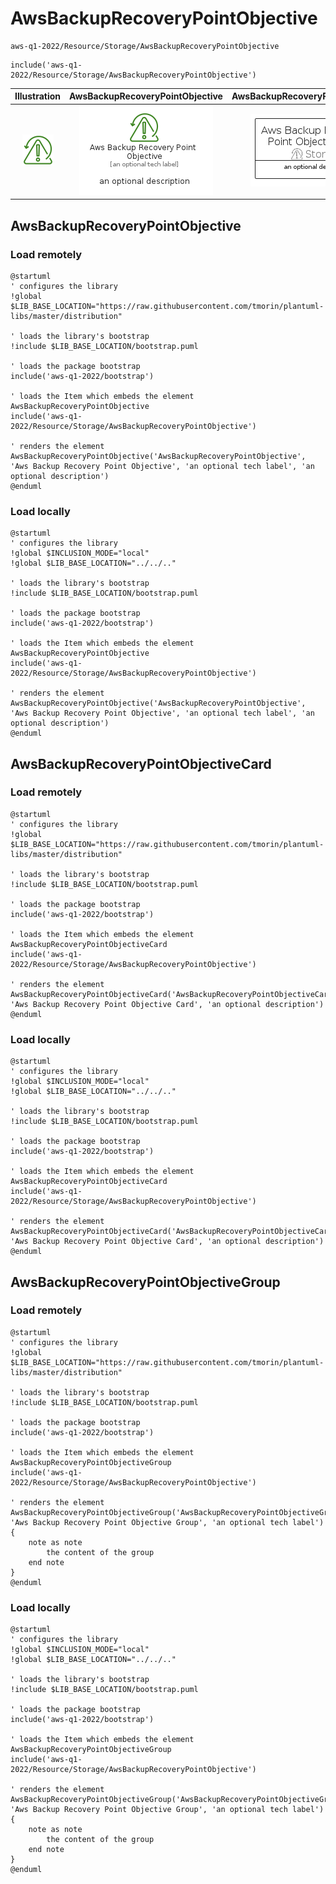 # AwsBackupRecoveryPointObjective


```text
aws-q1-2022/Resource/Storage/AwsBackupRecoveryPointObjective
```

```text
include('aws-q1-2022/Resource/Storage/AwsBackupRecoveryPointObjective')
```



| Illustration | AwsBackupRecoveryPointObjective | AwsBackupRecoveryPointObjectiveCard | AwsBackupRecoveryPointObjectiveGroup |
| :---: | :---: | :---: | :---: |
| ![illustration for Illustration](../../../aws-q1-2022/Resource/Storage/AwsBackupRecoveryPointObjective.png) | ![illustration for AwsBackupRecoveryPointObjective](../../../aws-q1-2022/Resource/Storage/AwsBackupRecoveryPointObjective.Local.png) | ![illustration for AwsBackupRecoveryPointObjectiveCard](../../../aws-q1-2022/Resource/Storage/AwsBackupRecoveryPointObjectiveCard.Local.png) | ![illustration for AwsBackupRecoveryPointObjectiveGroup](../../../aws-q1-2022/Resource/Storage/AwsBackupRecoveryPointObjectiveGroup.Local.png) |




## AwsBackupRecoveryPointObjective

### Load remotely
```plantuml
@startuml
' configures the library
!global $LIB_BASE_LOCATION="https://raw.githubusercontent.com/tmorin/plantuml-libs/master/distribution"

' loads the library's bootstrap
!include $LIB_BASE_LOCATION/bootstrap.puml

' loads the package bootstrap
include('aws-q1-2022/bootstrap')

' loads the Item which embeds the element AwsBackupRecoveryPointObjective
include('aws-q1-2022/Resource/Storage/AwsBackupRecoveryPointObjective')

' renders the element
AwsBackupRecoveryPointObjective('AwsBackupRecoveryPointObjective', 'Aws Backup Recovery Point Objective', 'an optional tech label', 'an optional description')
@enduml
```

### Load locally
```plantuml
@startuml
' configures the library
!global $INCLUSION_MODE="local"
!global $LIB_BASE_LOCATION="../../.."

' loads the library's bootstrap
!include $LIB_BASE_LOCATION/bootstrap.puml

' loads the package bootstrap
include('aws-q1-2022/bootstrap')

' loads the Item which embeds the element AwsBackupRecoveryPointObjective
include('aws-q1-2022/Resource/Storage/AwsBackupRecoveryPointObjective')

' renders the element
AwsBackupRecoveryPointObjective('AwsBackupRecoveryPointObjective', 'Aws Backup Recovery Point Objective', 'an optional tech label', 'an optional description')
@enduml
```

## AwsBackupRecoveryPointObjectiveCard

### Load remotely
```plantuml
@startuml
' configures the library
!global $LIB_BASE_LOCATION="https://raw.githubusercontent.com/tmorin/plantuml-libs/master/distribution"

' loads the library's bootstrap
!include $LIB_BASE_LOCATION/bootstrap.puml

' loads the package bootstrap
include('aws-q1-2022/bootstrap')

' loads the Item which embeds the element AwsBackupRecoveryPointObjectiveCard
include('aws-q1-2022/Resource/Storage/AwsBackupRecoveryPointObjective')

' renders the element
AwsBackupRecoveryPointObjectiveCard('AwsBackupRecoveryPointObjectiveCard', 'Aws Backup Recovery Point Objective Card', 'an optional description')
@enduml
```

### Load locally
```plantuml
@startuml
' configures the library
!global $INCLUSION_MODE="local"
!global $LIB_BASE_LOCATION="../../.."

' loads the library's bootstrap
!include $LIB_BASE_LOCATION/bootstrap.puml

' loads the package bootstrap
include('aws-q1-2022/bootstrap')

' loads the Item which embeds the element AwsBackupRecoveryPointObjectiveCard
include('aws-q1-2022/Resource/Storage/AwsBackupRecoveryPointObjective')

' renders the element
AwsBackupRecoveryPointObjectiveCard('AwsBackupRecoveryPointObjectiveCard', 'Aws Backup Recovery Point Objective Card', 'an optional description')
@enduml
```

## AwsBackupRecoveryPointObjectiveGroup

### Load remotely
```plantuml
@startuml
' configures the library
!global $LIB_BASE_LOCATION="https://raw.githubusercontent.com/tmorin/plantuml-libs/master/distribution"

' loads the library's bootstrap
!include $LIB_BASE_LOCATION/bootstrap.puml

' loads the package bootstrap
include('aws-q1-2022/bootstrap')

' loads the Item which embeds the element AwsBackupRecoveryPointObjectiveGroup
include('aws-q1-2022/Resource/Storage/AwsBackupRecoveryPointObjective')

' renders the element
AwsBackupRecoveryPointObjectiveGroup('AwsBackupRecoveryPointObjectiveGroup', 'Aws Backup Recovery Point Objective Group', 'an optional tech label') {
    note as note
        the content of the group
    end note
}
@enduml
```

### Load locally
```plantuml
@startuml
' configures the library
!global $INCLUSION_MODE="local"
!global $LIB_BASE_LOCATION="../../.."

' loads the library's bootstrap
!include $LIB_BASE_LOCATION/bootstrap.puml

' loads the package bootstrap
include('aws-q1-2022/bootstrap')

' loads the Item which embeds the element AwsBackupRecoveryPointObjectiveGroup
include('aws-q1-2022/Resource/Storage/AwsBackupRecoveryPointObjective')

' renders the element
AwsBackupRecoveryPointObjectiveGroup('AwsBackupRecoveryPointObjectiveGroup', 'Aws Backup Recovery Point Objective Group', 'an optional tech label') {
    note as note
        the content of the group
    end note
}
@enduml
```

